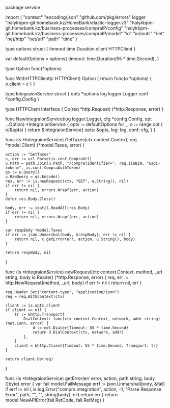 package service

import (
	"context"
	"encoding/json"
	"github.com/pkg/errors"
	logger "halykbpm-git.homebank.kz/HomeBank/elastic-logger.v3"
	"halykbpm-git.homebank.kz/business-processes/compraIP/config"
	"halykbpm-git.homebank.kz/business-processes/compraIP/model"
	"io"
	"io/ioutil"
	"net"
	"net/http"
	"net/url"
	"path"
	"time"
)

type options struct {
	timeout time.Duration
	client  HTTPClient
}

var defaultOptions = options{
	timeout: time.Duration(55 * time.Second),
}

type Option func(*options)

func WithHTTPClient(c HTTPClient) Option {
	return func(o *options) {
		o.client = c
	}
}

type IntegraionService struct {
	opts *options
	log  logger.Logger
	conf *config.Config
}

type HTTPClient interface {
	Do(req *http.Request) (*http.Response, error)
}

func NewIntegraionService(log logger.Logger, cfg *config.Config, opt ...Option) *IntegraionService {
	opts := defaultOptions
	for _, o := range opt {
		o(&opts)
	}
	return &IntegraionService{
		opts: &opts,
		log:  log,
		conf: cfg,
	}
}

func (is *IntegraionService) GetTaxes(ctx context.Context, req *model.Client) (*model.Taxes, error) {

	action := "GetTaxes"
	u, err := url.Parse(is.conf.CompraUrl)
	u.Path = path.Join(u.Path, "/compra?identifier=", req.IinBIN, "&api-token=", is.conf.CompraAuthToken)
	qs := u.Query()
	u.RawQuery = qs.Encode()
	res, err := is.newRequest(ctx, "GET", u.String(), nil)
	if err != nil {
		return nil, errors.Wrapf(err, action)
	}
	defer res.Body.Close()

	body, err := ioutil.ReadAll(res.Body)
	if err != nil {
		return nil, errors.Wrapf(err, action)
	}

	var respBody *model.Taxes
	if err := json.Unmarshal(body, &respBody); err != nil {
		return nil, c.getError(err, action, u.String(), body)
	}

	return respBody, nil
}

func (is *IntegraionService) newRequest(ctx context.Context, method, _url string, body io.Reader) (*http.Response, error) {
	req, err := http.NewRequest(method, _url, body)
	if err != nil {
		return nil, err
	}

	req.Header.Set("content-type", "application/json")
	req = req.WithContext(ctx)

	client := is.opts.client
	if client == nil {
		tr := &http.Transport{
			DialContext: func(ctx context.Context, network, addr string) (net.Conn, error) {
				d := net.Dialer{Timeout: 55 * time.Second}
				return d.DialContext(ctx, network, addr)
			},
		}
		client = &http.Client{Timeout: 55 * time.Second, Transport: tr}
	}

	return client.Do(req)
}

func (is *IntegraionService) getError(err error, action, path string, body []byte) error {
	var fail model.FailMessage
	errf := json.Unmarshal(body, &fail)
	if errf != nil {
		is.log.Error("compra.integration", action, -1, "Parse Response Error", path, "", "", string(body), nil)
		return err
	}
	return model.NewAPIError(fail.RetCode, fail.RetMsg)
}
